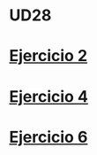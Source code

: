 # UD28

<h1><a href="https://kay-nicte.github.io/UD28/Ejercicio_1/Ejercicio1.html>Ejercicio 1</a></h1>

<h1><a href="https://kay-nicte.github.io/UD28/Ejercicio_2/Ejercicio2.html>Ejercicio 2</a></h1>

<h1><a href="https://kay-nicte.github.io/UD28/Ejercicio_3/Ejercicio3.html>Ejercicio 3</a></h1>

<h1><a href="https://kay-nicte.github.io/UD28/Ejercicio_4/Ejercicio4.html>Ejercicio 4</a></h1>

<h1><a href="https://kay-nicte.github.io/UD28/Ejercicio_5/Ejercicio5.html>Ejercicio 5</a></h1>
  
<h1><a href="https://kay-nicte.github.io/UD28/Ejercicio_6/Ejercicio6.html>Ejercicio 6</a></h1>
